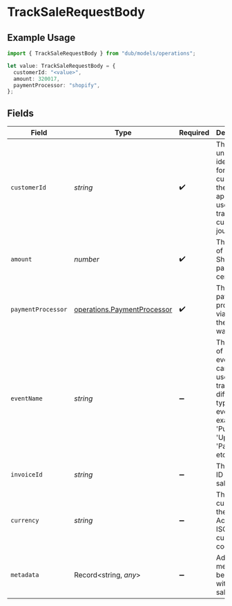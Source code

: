 # TrackSaleRequestBody

## Example Usage

```typescript
import { TrackSaleRequestBody } from "dub/models/operations";

let value: TrackSaleRequestBody = {
  customerId: "<value>",
  amount: 320017,
  paymentProcessor: "shopify",
};
```

## Fields

| Field                                                                                                                           | Type                                                                                                                            | Required                                                                                                                        | Description                                                                                                                     | Example                                                                                                                         |
| ------------------------------------------------------------------------------------------------------------------------------- | ------------------------------------------------------------------------------------------------------------------------------- | ------------------------------------------------------------------------------------------------------------------------------- | ------------------------------------------------------------------------------------------------------------------------------- | ------------------------------------------------------------------------------------------------------------------------------- |
| `customerId`                                                                                                                    | *string*                                                                                                                        | :heavy_check_mark:                                                                                                              | This is the unique identifier for the customer in the client's app. This is used to track the customer's journey.               |                                                                                                                                 |
| `amount`                                                                                                                        | *number*                                                                                                                        | :heavy_check_mark:                                                                                                              | The amount of the sale. Should be passed in cents.                                                                              |                                                                                                                                 |
| `paymentProcessor`                                                                                                              | [operations.PaymentProcessor](../../models/operations/paymentprocessor.md)                                                      | :heavy_check_mark:                                                                                                              | The payment processor via which the sale was made.                                                                              |                                                                                                                                 |
| `eventName`                                                                                                                     | *string*                                                                                                                        | :heavy_minus_sign:                                                                                                              | The name of the sale event. It can be used to track different types of event for example 'Purchase', 'Upgrade', 'Payment', etc. | Purchase                                                                                                                        |
| `invoiceId`                                                                                                                     | *string*                                                                                                                        | :heavy_minus_sign:                                                                                                              | The invoice ID of the sale.                                                                                                     |                                                                                                                                 |
| `currency`                                                                                                                      | *string*                                                                                                                        | :heavy_minus_sign:                                                                                                              | The currency of the sale. Accepts ISO 4217 currency codes.                                                                      |                                                                                                                                 |
| `metadata`                                                                                                                      | Record<string, *any*>                                                                                                           | :heavy_minus_sign:                                                                                                              | Additional metadata to be stored with the sale event.                                                                           |                                                                                                                                 |